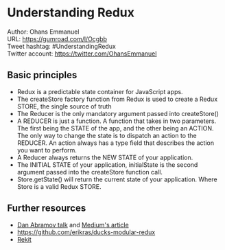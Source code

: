 # Understanding Redux

Author: Ohans Emmanuel  
URL: <https://gumroad.com/l/Ocgbb>  
Tweet hashtag: #UnderstandingRedux  
Twitter account: <https://twitter.com/OhansEmmanuel>

## Basic principles

- Redux is a predictable state container for JavaScript apps.
- The createStore factory function from Redux is used to create a Redux STORE, the single source of truth
- The Reducer is the only mandatory argument passed into createStore()
- A REDUCER is just a function. A function that takes in two parameters. The first being the STATE of the app, and the other being an ACTION. The only way to change the state is to dispatch an action  to the REDUCER. An action always has a type field that describes the action you want to perform.
- A Reducer always returns the NEW STATE of your application.
- The INITIAL STATE of your application, initialState is the second argument passed into the createStore function call.
- Store.getState() will return the current state of your application. Where Store is a valid Redux STORE.

## Further resources

- [Dan Abramov talk](https://www.youtube.com/watch?v=xsSnOQynTHs&feature=youtu.be) and [Medium's article](https://medium.com/@dan_abramov/you-might-not-need-redux-be46360cf367)
- <https://github.com/erikras/ducks-modular-redux>
- [Rekit](http://rekit.js.org/#)